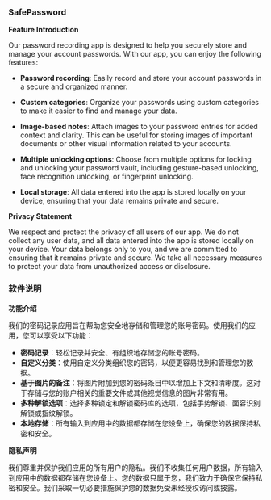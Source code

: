 ### SafePassword

**Feature Introduction**

Our password recording app is designed to help you securely store and manage your account passwords. With our app, you can enjoy the following features:

- **Password recording**: Easily record and store your account passwords in a secure and organized manner.

- **Custom categories**: Organize your passwords using custom categories to make it easier to find and manage your data.

- **Image-based notes**: Attach images to your password entries for added context and clarity. This can be useful for storing images of important documents or other visual information related to your accounts.

- **Multiple unlocking options**: Choose from multiple options for locking and unlocking your password vault, including gesture-based unlocking, face recognition unlocking, or fingerprint unlocking.

- **Local storage**: All data entered into the app is stored locally on your device, ensuring that your data remains private and secure.

**Privacy Statement**

We respect and protect the privacy of all users of our app. We do not collect any user data, and all data entered into the app is stored locally on your device. Your data belongs only to you, and we are committed to ensuring that it remains private and secure. We take all necessary measures to protect your data from unauthorized access or disclosure.

### 软件说明

**功能介绍**

我们的密码记录应用旨在帮助您安全地存储和管理您的账号密码。使用我们的应用，您可以享受以下功能：

- **密码记录**：轻松记录并安全、有组织地存储您的账号密码。
- **自定义分类**：使用自定义分类组织您的密码，以便更容易找到和管理您的数据。
- **基于图片的备注**：将图片附加到您的密码条目中以增加上下文和清晰度。这对于存储与您的账户相关的重要文件或其他视觉信息的图片非常有用。
- **多种解锁选项**：选择多种锁定和解锁密码库的选项，包括手势解锁、面容识别解锁或指纹解锁。
- **本地存储**：所有输入到应用中的数据都存储在您设备上，确保您的数据保持私密和安全。

**隐私声明**

我们尊重并保护我们应用的所有用户的隐私。我们不收集任何用户数据，所有输入到应用中的数据都存储在您设备上。您的数据只属于您，我们致力于确保它保持私密和安全。我们采取一切必要措施保护您的数据免受未经授权访问或披露。




